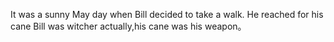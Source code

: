 It was a sunny May day when Bill decided to take a walk. He reached for his cane
Bill was witcher actually,his cane was his weapon。
